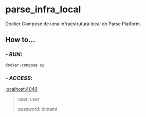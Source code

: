 # parse_infra_local
Docker Compose de uma infraestrutura local do Parse Platform.

## How to...

### - *RUN*: 
```
docker-compose up
```

### - *ACCESS*: 
[localhost:4040](http://localhost:4040)
> user: user
>
> password: bitnami